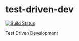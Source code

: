 # test-driven-dev

[![Build Status](https://travis-ci.com/cu-swe4s-fall-2019/test-driven-development-tlfobe.svg?branch=master)](https://travis-ci.com/cu-swe4s-fall-2019/test-driven-development-tlfobe)

Test Driven Development
